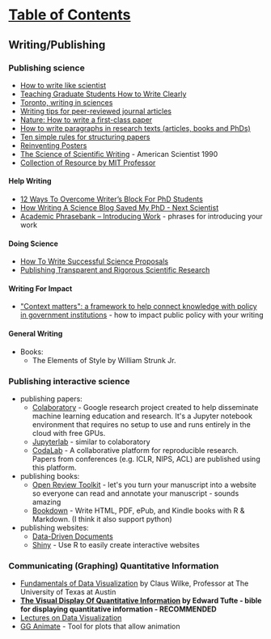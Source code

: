 # [Table of Contents](/Phd-Resources)


## Writing/Publishing

### Publishing science
  * [How to write like scientist](http://www.sciencemag.org/careers/2012/03/how-write-scientist)
  * [Teaching Graduate Students How to Write Clearly](http://www.psychologicalscience.org/observer/teaching-graduate-students-how-to-write-clearly#.WH2lyLYrLdQ)
  * [Toronto, writing in sciences](http://www.writing.utoronto.ca/advice/specific-types-of-writing/296-writing-in-the-sciences)
  * [Writing tips for peer-reviewed journal articles](http://shadow.eas.gatech.edu/~jean/paleo/Writing_tips.pdf?utm_content=buffer2b17c&utm_medium=social&utm_source=twitter.com&utm_campaign=buffer)
  * [Nature: How to write a first-class paper](https://www.nature.com/articles/d41586-018-02404-4?error=cookies_not_supported&code=397df951-0abf-4ae4-800c-3b050f5141a4)
  * [How to write paragraphs in research texts (articles, books and PhDs)](http://blogs.lse.ac.uk/writingforresearch/2017/07/17/how-to-write-paragraphs-in-research-texts-articles-books-and-phds/)
  * [Ten simple rules for structuring papers](http://journals.plos.org/ploscompbiol/article?id=10.1371/journal.pcbi.1005619)
  * [Reinventing Posters](https://www.npr.org/sections/health-shots/2019/06/11/729314248/to-save-the-science-poster-researchers-want-to-kill-it-and-start-over)
  * [The Science of Scientific Writing](http://www-stat.wharton.upenn.edu/~buja/sci.pdf) - American Scientist 1990
  * [Collection of Resource by MIT Professor](https://jazlab.org/writing/)

#### Help Writing
  * [12 Ways To Overcome Writer’s Block For PhD Students](http://www.nextscientist.com/writers-block-phd-students/)
  * [How Writing A Science Blog Saved My PhD - Next Scientist](http://www.nextscientist.com/writing-science-blog-saved-phd/)
  * [Academic Phrasebank – Introducing Work](http://www.phrasebank.manchester.ac.uk/introducing-work/) - phrases for introducing your work

#### Doing Science
  * [How To Write Successful Science Proposals](/ML-Brain-Resources/files/how_to_write_successful_science_proposals.pdf)
  * [Publishing Transparent and Rigorous Scientific Research](https://osf.io/asxcb/)

#### Writing For Impact
  * ["Context matters": a framework to help connect knowledge with policy in government institutions](http://blogs.lse.ac.uk/impactofsocialsciences/2017/12/19/context-matters-a-framework-to-help-connect-knowledge-with-policy-in-government-institutions/) - how to impact public policy with your writing

#### General Writing
  * Books:
    * The Elements of Style by William Strunk Jr.

### Publishing **interactive** science
  * publishing papers:
    * [Colaboratory](https://colab.research.google.com/) - Google research project created to help disseminate machine learning education and research. It's a Jupyter notebook environment that requires no setup to use and runs entirely in the cloud with free GPUs.
    * [Jupyterlab](https://github.com/jupyterlab/jupyterlab) - similar to colaboratory
    * [CodaLab](https://worksheets.codalab.org/) - A collaborative platform for reproducible research. Papers from conferences (e.g. ICLR, NIPS, ACL) are published using this platform.
  * publishing books:
    * [Open Review Toolkit](http://www.openreviewtoolkit.org/) - let's you turn your manuscript into a website so everyone can read and annotate your manuscript - sounds amazing
    * [Bookdown](https://bookdown.org/home/) - Write HTML, PDF, ePub, and Kindle books with R & Markdown. (I think it also support python)
  * publishing websites:
    * [Data-Driven Documents](https://d3js.org/)
    * [Shiny](http://shiny.rstudio.com/) - Use R to easily create interactive websites

### Communicating (Graphing) Quantitative Information

  * [Fundamentals of Data Visualization](http://serialmentor.com/blog/2018/1/23/fundamentals-of-data-visualization) by Claus Wilke, Professor at The University of Texas at Austin
  * **[The Visual Display Of Quantitative Information](https://www.edwardtufte.com/tufte/books_vdqi) by Edward Tufte - bible for displaying quantitative information - RECOMMENDED**
  * [Lectures on Data Visualization](http://mkweb.bcgsc.ca/essentials.of.data.visualization/videos.mhtml)
  * [GG Animate](https://github.com/thomasp85/gganimate) - Tool for plots that allow animation


